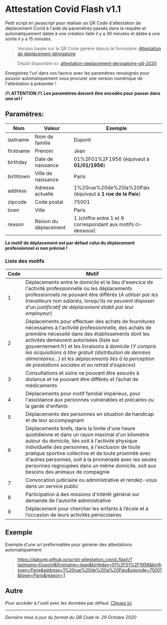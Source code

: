 Attestation Covid Flash v1.1
============================

Petit script en javascript pour réaliser un QR Code d'attestation de déplacement Covid à l'aide de paramètres passés dans la requête et automatiquement datée à une création faite il y a 30 minutes et datée à une sortie il y a 15 minutes.

> Version basée sur le QR Code généré depuis le formulaire: [Attestation de déplacement dérogatoire](https://media.interieur.gouv.fr/deplacement-covid-19/)

> Dépôt disponible ici: [attestation-deplacement-derogatoire-q4-2020](https://github.com/LAB-MI/attestation-deplacement-derogatoire-q4-2020)

Enregistrez l'url dans vos favoris avec les paramètres renseignés pour pouvoir automatiquement vous procurer une version numérique de l'attestation à présenter !

**/!\\ ATTENTION /!\\**
**Les paramètres doivent être encodés pour passer dans une url !**

## Paramètres:
| Nom       | Valeur                | Exemple                                                      |
|-----------|-----------------------|--------------------------------------------------------------|
| lastname  | Nom de famille        | Dupont                                                       |
| firstname | Prénom                | Jean                                                         |
| birthday  | Date de naissance     | 01%2F01%2F1956 (équivaut à **01/01/1956**)                   |
| birthtown | Ville de naissance    | Paris                                                        |
| address   | Adresse actuelle      | 1%20rue%20de%20la%20Paix (équivaut à **1 rue de la Paix**)   |
| zipcode   | Code postal           | 75001                                                        |
| town      | Ville                 | Paris                                                        |
| reason    | Raison du déplacement | 1 (chiffre entre 1 et 9 correspondant aux motifs ci-dessous) |

**Le motif de déplacement est par défaut celui du déplacement professionnel si non précisé !**

### Liste des motifs

| Code | Motif |
|------|-------|
| 1    | Déplacements entre le domicile et le lieu d'exercice de l'activité professionnelle ou les déplacements professionnels ne pouvant être différés (*A utiliser par les travailleurs non salariés, lorsqu'ils ne peuvent disposer d'un justificatif de déplacement établi par leur employeur*) |
| 2    | Déplacements pour effectuer des achats de fournitures nécessaires à l'activité professionnelle, des achats de première nécessité dans des établissements dont les activités demeurent autorisées (liste sur gouvernement.fr) et les livraisons à domicile (*Y compris les acquisitions à titre gratuit (distribution de denrées alimentaires...) et les déplacements liés à la perception de prestations sociales et au retrait d'espèces*) |
| 3    | Consultations et soins ne pouvant être assurés à distance et ne pouvant être différés et l’achat de médicaments |
| 4    | Déplacements pour motif familial impérieux, pour l'assistance aux personnes vulnérables et précaires ou la garde d'enfants |
| 5    | Déplacements des personnes en situation de handicap et de leur accompagnant |
| 6    | Déplacements brefs, dans la limite d'une heure quotidienne et dans un rayon maximal d'un kilomètre autour du domicile, liés soit à l'activité physique individuelle des personnes, à l'exclusion de toute pratique sportive collective et de toute proximité avec d'autres personnes, soit à la promenade avec les seules personnes regroupées dans un même domicile, soit aux besoins des animaux de compagnie |
| 7    | Convocation judiciaire ou administrative et rendez-vous dans un service public |
| 8    | Participation à des missions d'intérêt général sur demande de l'autorité administrative |
| 9    | Déplacement pour chercher les enfants à l’école et à l’occasion de leurs activités périscolaires |

## Exemple
Exemple d'une url préformattée pour générer des attestations automatiquement:
> https://dakurei.github.io/script-attestation_covid_flash/?lastname=Dupont&firstname=Jean&birthday=01%2F01%2F1956&birthtown=Paris&address=1%20rue%20de%20la%20Paix&zipcode=75001&town=Paris&reason=1

## Autre
Pour accéder à l'outil avec les données par défaut: [Cliquez ici](https://dakurei.github.io/script-attestation_covid_flash/)

---
*Dernière mise à jour du format du QR Code le: 29 Octobre 2020*
